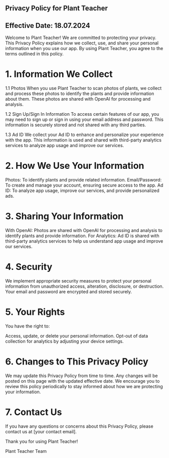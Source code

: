 ## Privacy Policy for Plant Teacher

## Effective Date: 18.07.2024

Welcome to Plant Teacher! We are committed to protecting your privacy. This Privacy Policy explains how we collect, use, and share your personal information when you use our app. By using Plant Teacher, you agree to the terms outlined in this policy.

# 1. Information We Collect

1.1 Photos
When you use Plant Teacher to scan photos of plants, we collect and process these photos to identify the plants and provide information about them. These photos are shared with OpenAI for processing and analysis.

1.2 Sign Up/Sign In Information
To access certain features of our app, you may need to sign up or sign in using your email address and password. This information is securely stored and not shared with any third parties.

1.3 Ad ID
We collect your Ad ID to enhance and personalize your experience with the app. This information is used and shared with third-party analytics services to analyze app usage and improve our services.

# 2. How We Use Your Information

Photos: To identify plants and provide related information.
Email/Password: To create and manage your account, ensuring secure access to the app.
Ad ID: To analyze app usage, improve our services, and provide personalized ads.
# 3. Sharing Your Information

With OpenAI: Photos are shared with OpenAI for processing and analysis to identify plants and provide information.
For Analytics: Ad ID is shared with third-party analytics services to help us understand app usage and improve our services.
# 4. Security

We implement appropriate security measures to protect your personal information from unauthorized access, alteration, disclosure, or destruction. Your email and password are encrypted and stored securely.

# 5. Your Rights

You have the right to:

Access, update, or delete your personal information.
Opt-out of data collection for analytics by adjusting your device settings.
# 6. Changes to This Privacy Policy

We may update this Privacy Policy from time to time. Any changes will be posted on this page with the updated effective date. We encourage you to review this policy periodically to stay informed about how we are protecting your information.

# 7. Contact Us

If you have any questions or concerns about this Privacy Policy, please contact us at [your contact email].

Thank you for using Plant Teacher!

Plant Teacher Team
